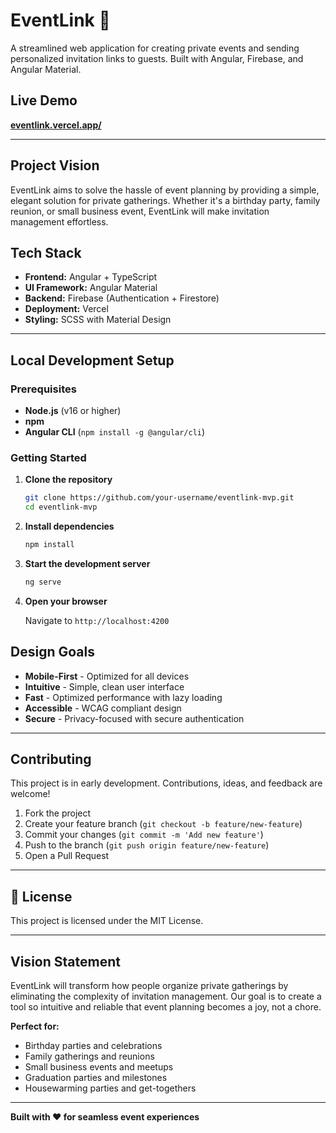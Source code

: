 
# EventLink 🎉

A streamlined web application for creating private events and sending personalized invitation links to guests. Built with Angular, Firebase, and Angular Material.

## Live Demo

**[eventlink.vercel.app/](https://eventlink-delta.vercel.app/ "Check out live deployment")**

---

## Project Vision

EventLink aims to solve the hassle of event planning by providing a simple, elegant solution for private gatherings. Whether it's a birthday party, family reunion, or small business event, EventLink will make invitation management effortless.

## Tech Stack

- **Frontend:** Angular + TypeScript
- **UI Framework:** Angular Material
- **Backend:** Firebase (Authentication + Firestore)
- **Deployment:** Vercel
- **Styling:** SCSS with Material Design

---

## Local Development Setup

### Prerequisites

- **Node.js** (v16 or higher)
- **npm**
- **Angular CLI** (`npm install -g @angular/cli`)

### Getting Started

1. **Clone the repository**

   ```bash
   git clone https://github.com/your-username/eventlink-mvp.git
   cd eventlink-mvp
   ```
2. **Install dependencies**

   ```bash
   npm install
   ```
3. **Start the development server**

   ```bash
   ng serve
   ```
4. **Open your browser**

   Navigate to `http://localhost:4200`

## Design Goals

- **Mobile-First** - Optimized for all devices
- **Intuitive** - Simple, clean user interface
- **Fast** - Optimized performance with lazy loading
- **Accessible** - WCAG compliant design
- **Secure** - Privacy-focused with secure authentication

---

## Contributing

This project is in early development. Contributions, ideas, and feedback are welcome!

1. Fork the project
2. Create your feature branch (`git checkout -b feature/new-feature`)
3. Commit your changes (`git commit -m 'Add new feature'`)
4. Push to the branch (`git push origin feature/new-feature`)
5. Open a Pull Request

---

## 📝 License

This project is licensed under the MIT License.

---

## Vision Statement

EventLink will transform how people organize private gatherings by eliminating the complexity of invitation management. Our goal is to create a tool so intuitive and reliable that event planning becomes a joy, not a chore.

**Perfect for:**

- Birthday parties and celebrations
- Family gatherings and reunions
- Small business events and meetups
- Graduation parties and milestones
- Housewarming parties and get-togethers

---

**Built with ❤️ for seamless event experiences**
